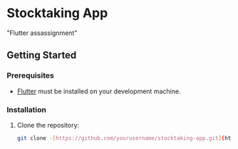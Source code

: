 # Stocktaking App


"Flutter assassignment"

## Getting Started

### Prerequisites

- [Flutter](https://flutter.dev/docs/get-started/install) must be installed on your development machine.

### Installation

1. Clone the repository:

   ```bash
   git clone -[https://github.com/yourusername/stocktaking-app.git](https://github.com/kyrillosTharwat/Stocktaking-App.git)
